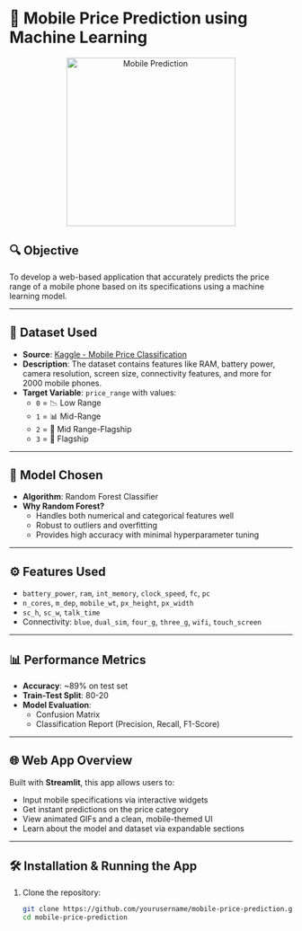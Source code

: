 # 📱 Mobile Price Prediction using Machine Learning

<div align="center">
  <img src="https://i.gifer.com/5hoN.gif" width="300" alt="Mobile Prediction">
</div>

## 🔍 Objective
To develop a web-based application that accurately predicts the price range of a mobile phone based on its specifications using a machine learning model.

---

## 📂 Dataset Used

- **Source**: [Kaggle - Mobile Price Classification](https://www.kaggle.com/datasets/iabhishekofficial/mobile-price-classification?select=train.csv)
- **Description**: The dataset contains features like RAM, battery power, camera resolution, screen size, connectivity features, and more for 2000 mobile phones.  
- **Target Variable**: `price_range` with values:
  - `0` = 📉 Low Range  
  - `1` = 📊 Mid-Range  
  - `2` = 💫 Mid Range-Flagship  
  - `3` = 🚀 Flagship  

---

## 🧠 Model Chosen

- **Algorithm**: Random Forest Classifier  
- **Why Random Forest?**
  - Handles both numerical and categorical features well
  - Robust to outliers and overfitting
  - Provides high accuracy with minimal hyperparameter tuning

---

## ⚙️ Features Used

- `battery_power`, `ram`, `int_memory`, `clock_speed`, `fc`, `pc`  
- `n_cores`, `m_dep`, `mobile_wt`, `px_height`, `px_width`  
- `sc_h`, `sc_w`, `talk_time`  
- Connectivity: `blue`, `dual_sim`, `four_g`, `three_g`, `wifi`, `touch_screen`

---

## 📊 Performance Metrics

- **Accuracy**: ~89% on test set
- **Train-Test Split**: 80-20
- **Model Evaluation**:
  - Confusion Matrix
  - Classification Report (Precision, Recall, F1-Score)

---

## 🌐 Web App Overview

Built with **Streamlit**, this app allows users to:
- Input mobile specifications via interactive widgets
- Get instant predictions on the price category
- View animated GIFs and a clean, mobile-themed UI
- Learn about the model and dataset via expandable sections

---

## 🛠️ Installation & Running the App

1. Clone the repository:
   ```bash
   git clone https://github.com/yourusername/mobile-price-prediction.git
   cd mobile-price-prediction
